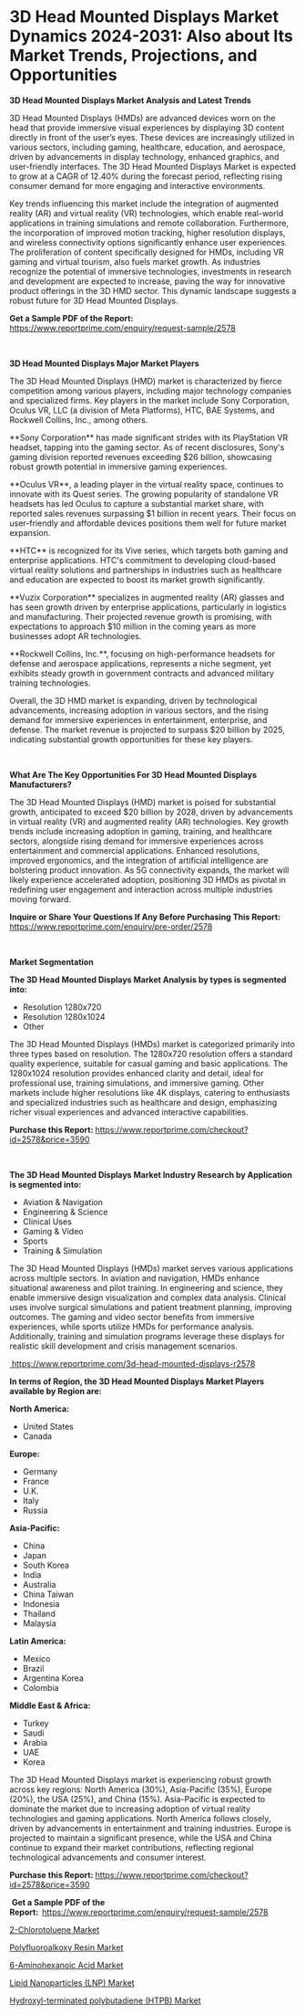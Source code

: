 <p><h1>3D Head Mounted Displays Market Dynamics 2024-2031: Also about Its Market Trends, Projections, and Opportunities</h1></p><p><strong>3D Head Mounted Displays Market Analysis and Latest Trends</strong></p>
<p><p>3D Head Mounted Displays (HMDs) are advanced devices worn on the head that provide immersive visual experiences by displaying 3D content directly in front of the user’s eyes. These devices are increasingly utilized in various sectors, including gaming, healthcare, education, and aerospace, driven by advancements in display technology, enhanced graphics, and user-friendly interfaces. The 3D Head Mounted Displays Market is expected to grow at a CAGR of 12.40% during the forecast period, reflecting rising consumer demand for more engaging and interactive environments.</p><p>Key trends influencing this market include the integration of augmented reality (AR) and virtual reality (VR) technologies, which enable real-world applications in training simulations and remote collaboration. Furthermore, the incorporation of improved motion tracking, higher resolution displays, and wireless connectivity options significantly enhance user experiences. The proliferation of content specifically designed for HMDs, including VR gaming and virtual tourism, also fuels market growth. As industries recognize the potential of immersive technologies, investments in research and development are expected to increase, paving the way for innovative product offerings in the 3D HMD sector. This dynamic landscape suggests a robust future for 3D Head Mounted Displays.</p></p>
<p><strong>Get a Sample PDF of the Report:&nbsp;</strong> <a href="https://www.reportprime.com/enquiry/request-sample/2578?utm_campaign=1294&utm_medium=2&utm_source=Github&utm_content=ia&utm_term=10102024&utm_id=3d-head-mounted-displays">https://www.reportprime.com/enquiry/request-sample/2578</a></p>
<p>&nbsp;</p>
<p><strong>3D Head Mounted Displays Major Market Players</strong></p>
<p><p>The 3D Head Mounted Displays (HMD) market is characterized by fierce competition among various players, including major technology companies and specialized firms. Key players in the market include Sony Corporation, Oculus VR, LLC (a division of Meta Platforms), HTC, BAE Systems, and Rockwell Collins, Inc., among others.</p><p>**Sony Corporation** has made significant strides with its PlayStation VR headset, tapping into the gaming sector. As of recent disclosures, Sony's gaming division reported revenues exceeding $26 billion, showcasing robust growth potential in immersive gaming experiences.</p><p>**Oculus VR**, a leading player in the virtual reality space, continues to innovate with its Quest series. The growing popularity of standalone VR headsets has led Oculus to capture a substantial market share, with reported sales revenues surpassing $1 billion in recent years. Their focus on user-friendly and affordable devices positions them well for future market expansion.</p><p>**HTC** is recognized for its Vive series, which targets both gaming and enterprise applications. HTC's commitment to developing cloud-based virtual reality solutions and partnerships in industries such as healthcare and education are expected to boost its market growth significantly.</p><p>**Vuzix Corporation** specializes in augmented reality (AR) glasses and has seen growth driven by enterprise applications, particularly in logistics and manufacturing. Their projected revenue growth is promising, with expectations to approach $10 million in the coming years as more businesses adopt AR technologies.</p><p>**Rockwell Collins, Inc.**, focusing on high-performance headsets for defense and aerospace applications, represents a niche segment, yet exhibits steady growth in government contracts and advanced military training technologies.</p><p>Overall, the 3D HMD market is expanding, driven by technological advancements, increasing adoption in various sectors, and the rising demand for immersive experiences in entertainment, enterprise, and defense. The market revenue is projected to surpass $20 billion by 2025, indicating substantial growth opportunities for these key players.</p></p>
<p>&nbsp;</p>
<p><strong>What Are The Key Opportunities For 3D Head Mounted Displays Manufacturers?</strong></p>
<p><p>The 3D Head Mounted Displays (HMD) market is poised for substantial growth, anticipated to exceed $20 billion by 2028, driven by advancements in virtual reality (VR) and augmented reality (AR) technologies. Key growth trends include increasing adoption in gaming, training, and healthcare sectors, alongside rising demand for immersive experiences across entertainment and commercial applications. Enhanced resolutions, improved ergonomics, and the integration of artificial intelligence are bolstering product innovation. As 5G connectivity expands, the market will likely experience accelerated adoption, positioning 3D HMDs as pivotal in redefining user engagement and interaction across multiple industries moving forward.</p></p>
<p><strong>Inquire or Share Your Questions If Any Before Purchasing This Report:</strong> <a href="https://www.reportprime.com/enquiry/pre-order/2578?utm_campaign=1294&utm_medium=2&utm_source=Github&utm_content=ia&utm_term=10102024&utm_id=3d-head-mounted-displays">https://www.reportprime.com/enquiry/pre-order/2578</a></p>
<p>&nbsp;</p>
<p><strong>Market Segmentation</strong></p>
<p><strong>The 3D Head Mounted Displays Market Analysis by types is segmented into:</strong></p>
<p><ul><li>Resolution 1280x720</li><li>Resolution 1280x1024</li><li>Other</li></ul></p>
<p><p>The 3D Head Mounted Displays (HMDs) market is categorized primarily into three types based on resolution. The 1280x720 resolution offers a standard quality experience, suitable for casual gaming and basic applications. The 1280x1024 resolution provides enhanced clarity and detail, ideal for professional use, training simulations, and immersive gaming. Other markets include higher resolutions like 4K displays, catering to enthusiasts and specialized industries such as healthcare and design, emphasizing richer visual experiences and advanced interactive capabilities.</p></p>
<p><strong>Purchase this Report:&nbsp;</strong><a href="https://www.reportprime.com/checkout?id=2578&price=3590&utm_campaign=1294&utm_medium=2&utm_source=Github&utm_content=ia&utm_term=10102024&utm_id=3d-head-mounted-displays">https://www.reportprime.com/checkout?id=2578&price=3590</a></p>
<p>&nbsp;</p>
<p><strong>The 3D Head Mounted Displays Market Industry Research by Application is segmented into:</strong></p>
<p><ul><li>Aviation & Navigation</li><li>Engineering & Science</li><li>Clinical Uses</li><li>Gaming & Video</li><li>Sports</li><li>Training & Simulation</li></ul></p>
<p><p>The 3D Head Mounted Displays (HMDs) market serves various applications across multiple sectors. In aviation and navigation, HMDs enhance situational awareness and pilot training. In engineering and science, they enable immersive design visualization and complex data analysis. Clinical uses involve surgical simulations and patient treatment planning, improving outcomes. The gaming and video sector benefits from immersive experiences, while sports utilize HMDs for performance analysis. Additionally, training and simulation programs leverage these displays for realistic skill development and crisis management scenarios.</p></p>
<p><a href="https://www.reportprime.com/3d-head-mounted-displays-r2578?utm_campaign=1294&utm_medium=2&utm_source=Github&utm_content=ia&utm_term=10102024&utm_id=3d-head-mounted-displays">&nbsp;https://www.reportprime.com/3d-head-mounted-displays-r2578</a></p>
<p><strong>In terms of Region, the 3D Head Mounted Displays Market Players available by Region are:</strong></p>
<p>
    <p> <strong> North America: </strong>
        <ul>
            <li>United States</li>
            <li>Canada</li>
        </ul>
        </p> 
    <p> <strong> Europe: </strong>
        <ul>
            <li>Germany</li>
            <li>France</li>
            <li>U.K.</li>
            <li>Italy</li>
            <li>Russia</li>
        </ul>
        </p> 
    <p> <strong> Asia-Pacific: </strong>
        <ul>
            <li>China</li>
            <li>Japan</li>
            <li>South Korea</li>
            <li>India</li>
            <li>Australia</li>
            <li>China Taiwan</li>
            <li>Indonesia</li>
            <li>Thailand</li>
            <li>Malaysia</li>
        </ul>
        </p> 
    <p> <strong> Latin America: </strong>
        <ul>
            <li>Mexico</li>
            <li>Brazil</li>
            <li>Argentina Korea</li>
            <li>Colombia</li>
        </ul>
        </p> 
    <p> <strong> Middle East & Africa: </strong>
        <ul>
            <li>Turkey</li>
            <li>Saudi</li>
            <li>Arabia</li>
            <li>UAE</li>
            <li>Korea</li>
        </ul>
    </p>
    </p>
<p><p>The 3D Head Mounted Displays market is experiencing robust growth across key regions: North America (30%), Asia-Pacific (35%), Europe (20%), the USA (25%), and China (15%). Asia-Pacific is expected to dominate the market due to increasing adoption of virtual reality technologies and gaming applications. North America follows closely, driven by advancements in entertainment and training industries. Europe is projected to maintain a significant presence, while the USA and China continue to expand their market contributions, reflecting regional technological advancements and consumer interest.</p></p>
<p><strong>Purchase this Report: </strong><a href="https://www.reportprime.com/checkout?id=2578&price=3590&utm_campaign=1294&utm_medium=2&utm_source=Github&utm_content=ia&utm_term=10102024&utm_id=3d-head-mounted-displays">https://www.reportprime.com/checkout?id=2578&price=3590</a></p>
<p>&nbsp;<strong>Get a Sample PDF of the Report:&nbsp;&nbsp;</strong><a href="https://www.reportprime.com/enquiry/request-sample/2578?utm_campaign=1294&utm_medium=2&utm_source=Github&utm_content=ia&utm_term=10102024&utm_id=3d-head-mounted-displays">https://www.reportprime.com/enquiry/request-sample/2578</a></p>
<p><strong></strong></p>
<p><p><a href="https://www.linkedin.com/pulse/unlocking-growth-potential-strategic-analysis-2-chlorotoluene-vf2mf?utm_campaign=1294&utm_medium=2&utm_source=Github&utm_content=ia&utm_term=10102024&utm_id=3d-head-mounted-displays">2-Chlorotoluene Market</a></p><p><a href="https://www.linkedin.com/pulse/polyfluoroalkoxy-resin-market-drivers-challenges-forecast-2024-2031-gcb7e?utm_campaign=1294&utm_medium=2&utm_source=Github&utm_content=ia&utm_term=10102024&utm_id=3d-head-mounted-displays">Polyfluoroalkoxy Resin Market</a></p><p><a href="https://www.linkedin.com/pulse/navigating-6-aminohexanoic-acid-market-expert-analysis-forecast-jwoff?utm_campaign=1294&utm_medium=2&utm_source=Github&utm_content=ia&utm_term=10102024&utm_id=3d-head-mounted-displays">6-Aminohexanoic Acid Market</a></p><p><a href="https://www.linkedin.com/pulse/global-lipid-nanoparticles-lnp-market-exploring-share-trends-gqg8c?utm_campaign=1294&utm_medium=2&utm_source=Github&utm_content=ia&utm_term=10102024&utm_id=3d-head-mounted-displays">Lipid Nanoparticles (LNP) Market</a></p><p><a href="https://www.linkedin.com/pulse/market-forecasting-change-global-hydroxyl-terminated-polybutadiene-uqrwf?utm_campaign=1294&utm_medium=2&utm_source=Github&utm_content=ia&utm_term=10102024&utm_id=3d-head-mounted-displays">Hydroxyl-terminated polybutadiene (HTPB) Market</a></p></p>